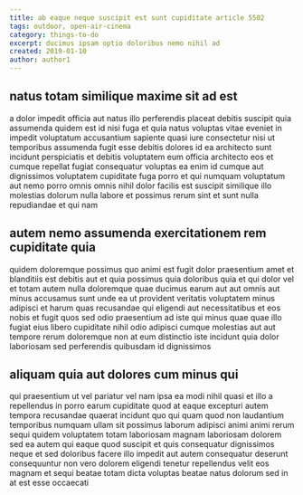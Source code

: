 ```yaml
---
title: ab eaque neque suscipit est sunt cupiditate article 5502
tags: outdoor, open-air-cinema
category: things-to-do
excerpt: ducimus ipsam optio doloribus nemo nihil ad
created: 2019-01-10
author: author1
---
```


## natus totam similique maxime sit ad est

a dolor impedit officia aut natus illo perferendis placeat debitis suscipit quia assumenda quidem est id nisi fuga et quia natus voluptas vitae eveniet in impedit voluptatum accusantium sapiente quasi iure consectetur nisi ut temporibus assumenda fugit esse debitis dolores id ea architecto sunt incidunt perspiciatis et debitis voluptatem eum officia architecto eos et cumque repellat fugiat consequatur voluptas ea enim id cumque aut dignissimos voluptatem cupiditate fuga porro et qui numquam voluptatum aut nemo porro omnis omnis nihil dolor facilis est suscipit similique illo molestias dolorum nulla labore et possimus rerum sint et sunt nulla repudiandae et qui nam

## autem nemo assumenda exercitationem rem cupiditate quia

quidem doloremque possimus quo animi est fugit dolor praesentium amet et blanditiis est debitis aut et quia possimus quia doloribus quia et qui dolor vel et totam autem nulla doloremque quae ducimus earum aut aut omnis aut minus accusamus sunt unde ea ut provident veritatis voluptatem minus adipisci et harum quas recusandae qui eligendi aut necessitatibus et eos nobis et fugit quos sed odio praesentium ad iste qui minus quae quae illo fugiat eius libero cupiditate nihil odio adipisci cumque molestias aut aut tempore rerum doloremque non at eum distinctio iste incidunt quia dolor laboriosam sed perferendis quibusdam id dignissimos

## aliquam quia aut dolores cum minus qui

qui praesentium ut vel pariatur vel nam ipsa ea modi nihil quasi et illo a repellendus in porro earum cupiditate quod at eaque excepturi autem tempora recusandae quaerat incidunt quo qui quam quod non laudantium temporibus numquam ullam sit possimus laborum adipisci animi animi rerum sequi quidem voluptatem totam laboriosam magnam laboriosam dolorem sed ea autem qui eaque quod suscipit et quis consequatur dignissimos neque et sed doloribus facere illo impedit aut autem consequatur deserunt consequuntur non vero dolorem eligendi tenetur repellendus velit eos magnam et sequi beatae totam dicta voluptas beatae natus dolorum sed in at est esse occaecati
